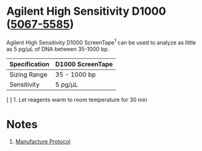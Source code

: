 # Agilent High Sensitivity D1000 ([5067-5585](http://www.genomics.agilent.com/en/TapeStation-DNA-RNA-ScreenTape/DNA-Analysis-ScreenTape/?cid=AG-PT-180&tabId=AG-PR-1041&searchText=5067-5585))

Agilent High Sensitivity D1000 ScreenTape<sup>1</sup> can be used to analyze as
little as 5 pg/µL of DNA between 35-1000 bp.


| Specification   | D1000 ScreenTape   |
| --------------- | ------------------ |
| Sizing Range    | 35 - 1000 bp       |
| Sensitivity     | 5 pg/µL            |


[ ] 1. Let reagents warm to room temperature for 30 min










# Notes

1. [Manufacture Protocol](http://www.agilent.com/cs/library/usermanuals/Public/ScreenTape_HSD1000_QG.pdf)
